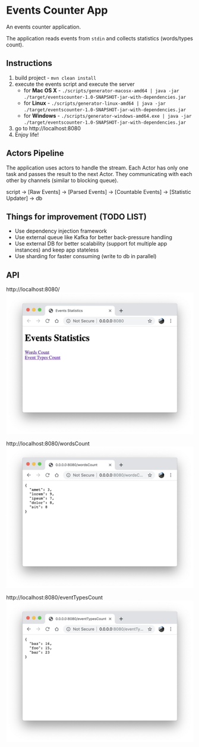 # Events Counter App
An events counter application.

The application reads events from `stdin` and collects statistics (words/types count).

## Instructions

1) build project - `mvn clean install`
2) execute the events script and execute the server
    * for **Mac OS X** - ```./scripts/generator-macosx-amd64 | java -jar ./target/eventscounter-1.0-SNAPSHOT-jar-with-dependencies.jar```
    * for **Linux** - ```./scripts/generator-linux-amd64 | java -jar ./target/eventscounter-1.0-SNAPSHOT-jar-with-dependencies.jar```
    * for **Windows** - ```./scripts/generator-windows-amd64.exe | java -jar ./target/eventscounter-1.0-SNAPSHOT-jar-with-dependencies.jar```
3) go to http://localhost:8080
4) Enjoy life!


## Actors Pipeline
The application uses actors to handle the stream.
Each Actor has only one task and passes the result to the next Actor.
They communicating with each other by channels (similar to blocking queue).

script -> [Raw Events] -> [Parsed Events] -> [Countable Events] -> [Statistic Updater] -> db

## Things for improvement (TODO LIST)
* Use dependency injection framework
* Use external queue like Kafka for better back-pressure handling
* Use external DB for better scalability (support fot multiple app instances) and keep app stateless
* Use sharding for faster consuming (write to db in parallel)

## API
http://localhost:8080/ 
![main ui](https://github.com/YanivGrama/events-counter/blob/master/images/img_1.png)

http://localhost:8080/wordsCount 
![words count GET](https://github.com/YanivGrama/events-counter/blob/master/images/img_2.png)

http://localhost:8080/eventTypesCount
![event types count GET](https://github.com/YanivGrama/events-counter/blob/master/images/img_3.png)
